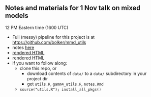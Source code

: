 ## Notes and materials for 1 Nov talk on mixed models

12 PM Eastern time (1600 UTC)

<!-- https://raw.githack.com/:user/:repo/:tag/:file -->

- Full (messy) pipeline for this project is at https://github.com/bolker/mmd_utils
- notes [here](notes.Rmd)
- [rendered HTML](https://raw.githack.com/eco4cast/Statistical-Methods-Seminar-Series/main/bolker_mixed_models/otputs/notes.html)
- [rendered HTML](https://raw.githack.com/eco4cast/Statistical-Methods-Seminar-Series/main/bolker_mixed_models/otputs/full_notes.html)
- if you want to follow along:
   - clone this repo, or
       - download contents of `data/` to a `data/` subdirectory in your project dir
       - get `utils.R`, `gamm4_utils.R`, `notes.Rmd`
   - `source("utils.R"); install_all_pkgs()`



